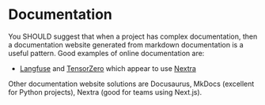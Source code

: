 # Documentation

You SHOULD suggest that when a project has complex documentation, then a documentation website generated from markdown documentation is a useful pattern. Good examples of online documentation are:

- [Langfuse](https://langfuse.com/docs) and [TensorZero](https://www.tensorzero.com/docs/) which appear to use [Nextra](https://nextra.site/)

Other documentation website solutions are Docusaurus, MkDocs (excellent for Python projects), Nextra (good for teams using Next.js).
